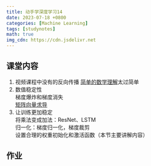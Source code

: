 ```yaml
---
title: 动手学深度学习14
date: 2023-07-18 +0800
categories: [Machine Learning]
tags: [studynotes]   
math: true
img_cdn: https://cdn.jsdelivr.net
---
```

## 课堂内容
1. 视频课程中没有的反向传播
    [简单的数学理解](https://www.bilibili.com/video/BV16x411V7Qg/?spm_id_from=333.337.search-card.all.click&vd_source=54a301081f5e85f9a28c11bb65310f03)太过简单  
2. 数值稳定性  
  梯度爆炸和梯度消失  
[矩阵向量求导](https://zhuanlan.zhihu.com/p/349469914)
3. 让训练更加稳定  
  将乘法变成加法：ResNet、LSTM  
  归一化：梯度归一化，梯度裁剪  
  设置合理的权重初始化和激活函数（本节主要讲解内容）
## 作业